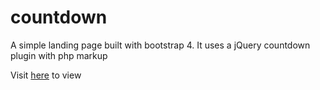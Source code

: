 # countdown
A simple landing page built with bootstrap 4.
It uses a jQuery countdown plugin with php markup

Visit <a href="https://wwwcountdown.000webhostapp.com/index.php">here</a> to view
